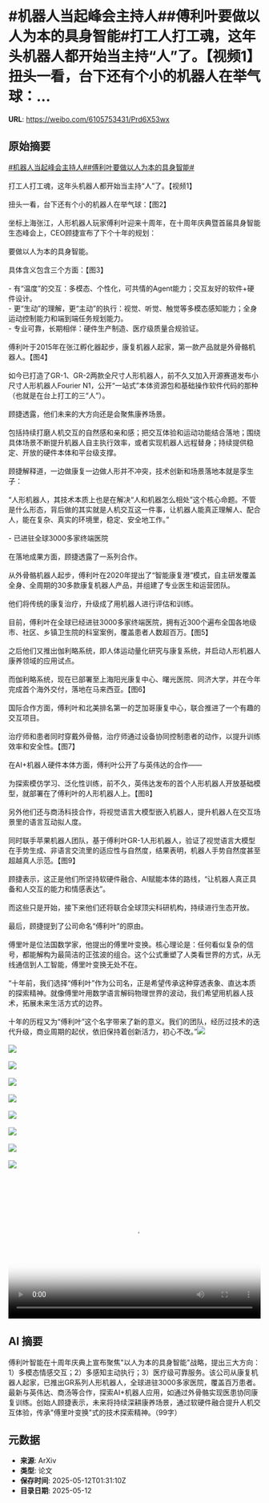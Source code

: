 # #机器人当起峰会主持人##傅利叶要做以人为本的具身智能#打工人打工魂，这年头机器人都开始当主持“人”了。【视频1】扭头一看，台下还有个小的机器人在举气球：...

**URL**: https://weibo.com/6105753431/Prd6X53wx

## 原始摘要

<a href="https://m.weibo.cn/search?containerid=231522type%3D1%26t%3D10%26q%3D%23%E6%9C%BA%E5%99%A8%E4%BA%BA%E5%BD%93%E8%B5%B7%E5%B3%B0%E4%BC%9A%E4%B8%BB%E6%8C%81%E4%BA%BA%23&amp;extparam=%23%E6%9C%BA%E5%99%A8%E4%BA%BA%E5%BD%93%E8%B5%B7%E5%B3%B0%E4%BC%9A%E4%B8%BB%E6%8C%81%E4%BA%BA%23" data-hide=""><span class="surl-text">#机器人当起峰会主持人#</span></a><a href="https://m.weibo.cn/search?containerid=231522type%3D1%26t%3D10%26q%3D%23%E5%82%85%E5%88%A9%E5%8F%B6%E8%A6%81%E5%81%9A%E4%BB%A5%E4%BA%BA%E4%B8%BA%E6%9C%AC%E7%9A%84%E5%85%B7%E8%BA%AB%E6%99%BA%E8%83%BD%23&amp;extparam=%23%E5%82%85%E5%88%A9%E5%8F%B6%E8%A6%81%E5%81%9A%E4%BB%A5%E4%BA%BA%E4%B8%BA%E6%9C%AC%E7%9A%84%E5%85%B7%E8%BA%AB%E6%99%BA%E8%83%BD%23" data-hide=""><span class="surl-text">#傅利叶要做以人为本的具身智能#</span></a><br><br>打工人打工魂，这年头机器人都开始当主持“人”了。【视频1】<br><br>扭头一看，台下还有个小的机器人在举气球：【图2】<br><br>坐标上海张江，人形机器人玩家傅利叶迎来十周年，在十周年庆典暨首届具身智能生态峰会上，CEO顾捷宣布了下个十年的规划：<br><br>要做以人为本的具身智能。<br><br>具体含义包含三个方面：【图3】<br><br>- 有“温度”的交互：多模态、个性化，可共情的Agent能力；交互友好的软件+硬件设计。<br>- 更“生动”的理解，更“主动”的执行：视觉、听觉、触觉等多模态感知能力；全身运动控制能力和端到端任务规划能力。<br>- 专业可靠，长期相伴：硬件生产制造、医疗级质量合规验证。<br><br>傅利叶于2015年在张江孵化器起步，康复机器人起家，第一款产品就是外骨骼机器人。【图4】<br><br>如今已打造了GR-1、GR-2两款全尺寸人形机器人，前不久又加入开源赛道发布小尺寸人形机器人Fourier N1，公开“一站式”本体资源包和基础操作软件代码的那种（也就是在台上打工的三“人”）。<br><br>顾捷透露，他们未来的大方向还是会聚焦康养场景。<br><br>包括持续打磨人机交互的自然感和亲和感；把交互体验和运动功能结合落地；围绕具体场景不断提升机器人自主执行效率，或者实现机器人远程替身；持续提供稳定、开放的硬件本体和平台级支撑。<br><br>顾捷解释道，一边做康复一边做人形并不冲突，技术创新和场景落地本就是孪生子：<br><br>“人形机器人，其技术本质上也是在解决“人和机器怎么相处”这个核心命题。不管是什么形态，背后做的其实就是人机交互这一件事，让机器人能真正理解人、配合人，能在复杂、真实的环境里，稳定、安全地工作。”<br><br>- 已进驻全球3000多家终端医院<br><br>在落地成果方面，顾捷透露了一系列合作。<br><br>从外骨骼机器人起步，傅利叶在2020年提出了“智能康复港”模式，自主研发覆盖全身、全周期的30多款康复机器人产品，并组建了专业医生和运营团队。<br><br>他们将传统的康复治疗，升级成了用机器人进行评估和训练。<br><br>目前，傅利叶在全球已经进驻3000多家终端医院，拥有近300个遍布全国各地级市、社区、乡镇卫生院的科室案例，覆盖患者人数超百万。【图5】<br><br>之后他们又推出伽利略系统，即人体运动量化研究与康复系统，并启动人形机器人康养领域的应用试点。<br><br>而伽利略系统，现在已部署至上海阳光康复中心、曙光医院、同济大学，并在今年完成首个海外交付，落地在马来西亚。【图6】<br><br>国际合作方面，傅利叶和北美排名第一的芝加哥康复中心，联合推进了一个有趣的交互项目。<br><br>治疗师和患者同时穿戴外骨骼，治疗师通过设备协同控制患者的动作，以提升训练效率和安全性。【图7】<br><br>在AI+机器人硬件本体方面，傅利叶公开了与英伟达的合作——<br><br>为探索模仿学习、泛化性训练，前不久，英伟达发布的首个人形机器人开放基础模型，就部署在了傅利叶的人形机器人上。【图8】<br><br>另外他们还与商汤科技合作，将视觉语言大模型嵌入机器人，提升机器人在交互场景里的语言互动拟人度。<br><br>同时联手苹果机器人团队，基于傅利叶GR-1人形机器人，验证了视觉语言大模型在手势生成、非语言交流里的适应性与自然度，结果表明，机器人手势自然度甚至超越真人示范。【图9】<br><br>顾捷表示，这正是他们所坚持软硬件融合、AI赋能本体的路线，“让机器人真正具备和人交互的能力和情感表达”。<br><br>而这些只是开始，接下来他们还将联合全球顶尖科研机构，持续进行生态开放。<br><br>最后，顾捷提到了公司命名“傅利叶”的原由。<br><br>傅里叶是位法国数学家，他提出的傅里叶变换。核心理论是：任何看似复杂的信号，都能解构为最简洁的正弦波的组合。这个公式重塑了人类看世界的方式，从无线通信到人工智能，傅里叶变换无处不在。<br><br>“十年前，我们选择“傅利叶”作为公司名，正是希望传承这种穿透表象、直达本质的探索精神。就像傅里叶用数学语言解码物理世界的波动，我们希望用机器人技术，拓展未来生活方式的边界。<br><br>十年的历程又为“傅利叶”这个名字带来了新的意义。我们的团队，经历过技术的迭代升级，商业周期的起伏，依旧保持着创新活力，初心不改。”<img style="" src="https://tvax1.sinaimg.cn/large/006Fd7o3ly1i1ao8f2xh2j30zk0k0q3r.jpg" referrerpolicy="no-referrer"><br><br><img style="" src="https://tvax4.sinaimg.cn/large/006Fd7o3ly1i1ao4xm3q3j30wk0lewxb.jpg" referrerpolicy="no-referrer"><br><br><img style="" src="https://tvax3.sinaimg.cn/large/006Fd7o3ly1i1ao59p6o7j32ps1j07wh.jpg" referrerpolicy="no-referrer"><br><br><img style="" src="https://tvax1.sinaimg.cn/large/006Fd7o3ly1i1ao5k6m2tj32ps1j04qp.jpg" referrerpolicy="no-referrer"><br><br><img style="" src="https://tvax2.sinaimg.cn/large/006Fd7o3ly1i1ao5z2tinj31eo0rahd5.jpg" referrerpolicy="no-referrer"><br><br><img style="" src="https://tvax1.sinaimg.cn/large/006Fd7o3ly1i1ao6fsma0j31ec0ry4qq.jpg" referrerpolicy="no-referrer"><br><br><img style="" src="https://tvax3.sinaimg.cn/large/006Fd7o3ly1i1ao6olafpj32ps1j0b29.jpg" referrerpolicy="no-referrer"><br><br><img style="" src="https://tvax4.sinaimg.cn/large/006Fd7o3ly1i1ao6vmnsnj32ps1j0b29.jpg" referrerpolicy="no-referrer"><br><br><img style="" src="https://tvax1.sinaimg.cn/large/006Fd7o3ly1i1ao7iminsj31lk0m80zn.jpg" referrerpolicy="no-referrer"><br><br><br clear="both"><div style="clear: both"></div><video controls="controls" poster="https://tvax3.sinaimg.cn/orj480/006Fd7o3ly1i1ao8eo3cmj30zk0k0q3r.jpg" style="width: 100%"><source src="https://f.video.weibocdn.com/o0/J2YPxUZalx08o8KEhNGM01041200550R0E010.mp4?label=mp4_720p&amp;template=1280x720.25.0&amp;ori=0&amp;ps=1CwnkDw1GXwCQx&amp;Expires=1747017016&amp;ssig=dIIGVDXvAC&amp;KID=unistore,video"><source src="https://f.video.weibocdn.com/o0/f4zryTWElx08o8KDZV84010412002tFH0E010.mp4?label=mp4_hd&amp;template=852x480.25.0&amp;ori=0&amp;ps=1CwnkDw1GXwCQx&amp;Expires=1747017016&amp;ssig=%2FYgrVu3clh&amp;KID=unistore,video"><source src="https://f.video.weibocdn.com/o0/iy4V2PJSlx08o8KEJgYU010412001yAi0E010.mp4?label=mp4_ld&amp;template=640x360.25.0&amp;ori=0&amp;ps=1CwnkDw1GXwCQx&amp;Expires=1747017016&amp;ssig=5RC247lkin&amp;KID=unistore,video"><p>视频无法显示，请前往<a href="https://video.weibo.com/show?fid=1034%3A5164851467583510" target="_blank" rel="noopener noreferrer">微博视频</a>观看。</p></video>

## AI 摘要

傅利叶智能在十周年庆典上宣布聚焦"以人为本的具身智能"战略，提出三大方向：1）多模态情感交互；2）多感知主动执行；3）医疗级可靠服务。该公司从康复机器人起家，已推出GR系列人形机器人，全球进驻3000多家医院，覆盖百万患者。最新与英伟达、商汤等合作，探索AI+机器人应用，如通过外骨骼实现医患协同康复训练。创始人顾捷表示，未来将持续深耕康养场景，通过软硬件融合提升人机交互体验，传承"傅里叶变换"式的技术探索精神。（99字）

## 元数据

- **来源**: ArXiv
- **类型**: 论文
- **保存时间**: 2025-05-12T01:31:10Z
- **目录日期**: 2025-05-12
